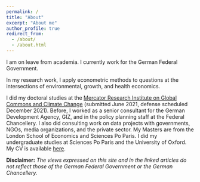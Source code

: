 ```yaml
---
permalink: /
title: "About"
excerpt: "About me"
author_profile: true
redirect_from: 
  - /about/
  - /about.html
---
```


I am on leave from academia. I currently work for the German Federal Government.

In my research work, I apply econometric methods to questions at the intersections of environmental, growth, and health economics.

I did my doctoral studies at the [Mercator Research Institute on Global Commons and Climate Change](https://www.mcc-berlin.net/) (submitted June 2021, defense scheduled December 2021). Before, I worked as a senior consultant for the German Development Agency, GIZ, and in the policy planning staff at the Federal Chancellery. I also did consulting work on data projects with governments, NGOs, media organizations, and the private sector. My Masters are from the London School of Economics and Sciences Po Paris. I did my undergraduate studies at Sciences Po Paris and the University of Oxford. My CV is available [here](https://smkraus.github.io/files/kraus_cv.pdf).

**Disclaimer:** *The views expressed on this site and in the linked articles do not reflect those of the German Federal Government or the German Chancellery.*

